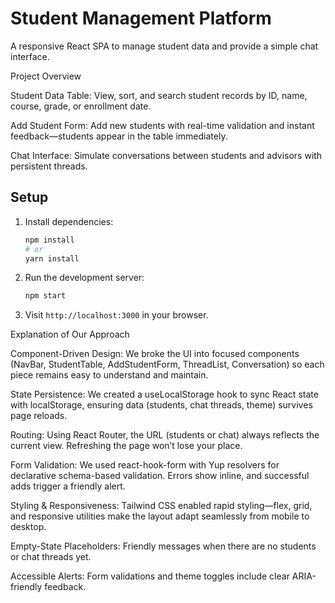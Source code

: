 # Student Management Platform

A responsive React SPA to manage student data and provide a simple chat interface.

Project Overview

Student Data Table: View, sort, and search student records by ID, name, course, grade, or enrollment date.

Add Student Form: Add new students with real-time validation and instant feedback—students appear in the table immediately.

Chat Interface: Simulate conversations between students and advisors with persistent threads.

## Setup

1. Install dependencies:
   ```bash
   npm install
   # or
   yarn install
   ```
2. Run the development server:
   ```bash
   npm start
   ```
3. Visit `http://localhost:3000` in your browser.


Explanation of Our Approach

Component-Driven Design: We broke the UI into focused components (NavBar, StudentTable, AddStudentForm, ThreadList, Conversation) so each piece remains easy to understand and maintain.

State Persistence: We created a useLocalStorage hook to sync React state with localStorage, ensuring data (students, chat threads, theme) survives page reloads.

Routing: Using React Router, the URL (students or chat) always reflects the current view. Refreshing the page won’t lose your place.

Form Validation: We used react-hook-form with Yup resolvers for declarative schema-based validation. Errors show inline, and successful adds trigger a friendly alert.

Styling & Responsiveness: Tailwind CSS enabled rapid styling—flex, grid, and responsive utilities make the layout adapt seamlessly from mobile to desktop.

Empty-State Placeholders: Friendly messages when there are no students or chat threads yet.

Accessible Alerts: Form validations and theme toggles include clear ARIA-friendly feedback.